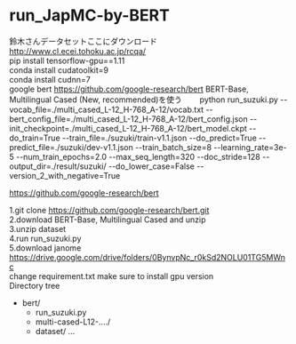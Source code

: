 # run_JapMC-by-BERT
鈴木さんデータセットここにダウンロード  
http://www.cl.ecei.tohoku.ac.jp/rcqa/  
pip install tensorflow-gpu==1.11  
conda install cudatoolkit=9  
conda install cudnn=7  
google bert https://github.com/google-research/bert  BERT-Base, Multilingual Cased (New, recommended)を使う　　
python run_suzuki.py --vocab_file=./multi_cased_L-12_H-768_A-12/vocab.txt --bert_config_file=./multi_cased_L-12_H-768_A-12/bert_config.json --init_checkpoint=./multi_cased_L-12_H-768_A-12/bert_model.ckpt --do_train=True --train_file=./suzuki/train-v1.1.json --do_predict=True --predict_file=./suzuki/dev-v1.1.json --train_batch_size=8 --learning_rate=3e-5 --num_train_epochs=2.0 --max_seq_length=320 --doc_stride=128 --output_dir=./result/suzuki/ --do_lower_case=False --version_2_with_negative=True


https://github.com/google-research/bert  

1.git clone https://github.com/google-research/bert.git  
2.download BERT-Base, Multilingual Cased and unzip  
3.unzip dataset  
4.run run_suzuki.py  
5.download janome https://drive.google.com/drive/folders/0BynvpNc_r0kSd2NOLU01TG5MWnc  
change requirement.txt make sure to install gpu version  
Directory tree  
- bert/
    - run_suzuki.py
    - multi-cased-L12-..../
    - dataset/
    ...
